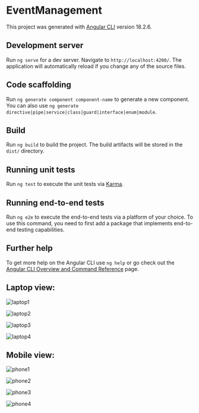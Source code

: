 # EventManagement

This project was generated with [Angular CLI](https://github.com/angular/angular-cli) version 18.2.6.

## Development server

Run `ng serve` for a dev server. Navigate to `http://localhost:4200/`. The application will automatically reload if you change any of the source files.

## Code scaffolding

Run `ng generate component component-name` to generate a new component. You can also use `ng generate directive|pipe|service|class|guard|interface|enum|module`.

## Build

Run `ng build` to build the project. The build artifacts will be stored in the `dist/` directory.

## Running unit tests

Run `ng test` to execute the unit tests via [Karma](https://karma-runner.github.io).

## Running end-to-end tests

Run `ng e2e` to execute the end-to-end tests via a platform of your choice. To use this command, you need to first add a package that implements end-to-end testing capabilities.

## Further help

To get more help on the Angular CLI use `ng help` or go check out the [Angular CLI Overview and Command Reference](https://angular.dev/tools/cli) page.


## Laptop view:

![laptop1](https://github.com/user-attachments/assets/408d9cf8-f33d-44fb-be85-3f724869e3d7)

![laptop2](https://github.com/user-attachments/assets/484ce58c-a333-4be2-be78-be5d9290849e)

![laptop3](https://github.com/user-attachments/assets/be3b91fe-f6c2-46e8-915b-783f80102fd8)

![laptop4](https://github.com/user-attachments/assets/a64d0921-f1ec-42fe-b8e8-c9ecffa6fc48)


## Mobile view:

![phone1](https://github.com/user-attachments/assets/7ee48cbc-5863-4372-97dd-3abf334001fc)

![phone2](https://github.com/user-attachments/assets/3e692013-b75e-4667-a3fe-aaf5a4263496)

![phone3](https://github.com/user-attachments/assets/6bede9ee-a70b-485f-b49e-f1de5283aaf7)

![phone4](https://github.com/user-attachments/assets/3c0afad5-761d-4605-accd-bbc925348a70)
